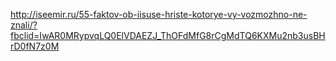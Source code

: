 http://iseemir.ru/55-faktov-ob-iisuse-hriste-kotorye-vy-vozmozhno-ne-znali/?fbclid=IwAR0MRypvqLQ0ElVDAEZJ_ThOFdMfG8rCgMdTQ6KXMu2nb3usBHrD0fN7z0M
